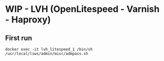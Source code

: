 # WIP - LVH (OpenLitespeed - Varnish - Haproxy)

## First run
```docker exec -it lvh_litespeed_1 /bin/sh /usr/local/lsws/admin/misc/admpass.sh```